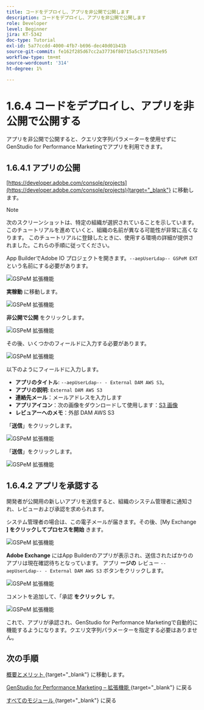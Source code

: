 ```yaml
---
title: コードをデプロイし、アプリを非公開で公開します
description: コードをデプロイし、アプリを非公開で公開します
role: Developer
level: Beginner
jira: KT-5342
doc-type: Tutorial
exl-id: 5a77ccdd-4000-4fb7-b696-dec40d01b41b
source-git-commit: fe162f285d67cc2a37736f80715a5c5717835e95
workflow-type: tm+mt
source-wordcount: '314'
ht-degree: 1%

---
```


# 1.6.4 コードをデプロイし、アプリを非公開で公開する

アプリを非公開で公開すると、クエリ文字列パラメーターを使用せずにGenStudio for Performance Marketingでアプリを利用できます。

## 1.6.4.1 アプリの公開

[https://developer.adobe.com/console/projects](https://developer.adobe.com/console/projects){target="_blank"} に移動します。

>[!NOTE]
>
> 次のスクリーンショットは、特定の組織が選択されていることを示しています。 このチュートリアルを進めていくと、組織の名前が異なる可能性が非常に高くなります。 このチュートリアルに登録したときに、使用する環境の詳細が提供されました。これらの手順に従ってください。

App BuilderでAdobe IO プロジェクトを開きます。`--aepUserLdap-- GSPeM EXT` という名前にする必要があります。

![GSPeM 拡張機能 ](./images/gspemextpub1.png)

**実稼動** に移動します。

![GSPeM 拡張機能 ](./images/gspemextpub2.png)

**非公開で公開** をクリックします。

![GSPeM 拡張機能 ](./images/gspemextpub3.png)

その後、いくつかのフィールドに入力する必要があります。

![GSPeM 拡張機能 ](./images/gspemextpub4.png)

以下のようにフィールドに入力します。

- **アプリのタイトル**: `--aepUserLdap-- - External DAM AWS S3`。
- **アプリの説明**: `External DAM AWS S3`
- **連絡先メール**：メールアドレスを入力します
- **アプリアイコン**：次の画像をダウンロードして使用します：[S3 画像 ](./images/s3.jpeg)
- **レビュアーへのメモ**：外部 DAM AWS S3

「**送信**」をクリックします。

![GSPeM 拡張機能 ](./images/gspemextpub5.png)

「**送信**」をクリックします。

![GSPeM 拡張機能 ](./images/gspemextpub6.png)

## 1.6.4.2 アプリを承認する

開発者が公開用の新しいアプリを送信すると、組織のシステム管理者に通知され、レビューおよび承認を求められます。

システム管理者の場合は、この電子メールが届きます。その後、[My Exchange **] をクリックしてプロセスを開始** きます。

![GSPeM 拡張機能 ](./images/gspemextpub7.png)

**Adobe Exchange** にはApp Builderのアプリが表示され、送信されたばかりのアプリは現在確認待ちとなっています。 アプリ **ージの** レビュー `--aepUserLdap-- - External DAM AWS S3` ボタンをクリックします。

![GSPeM 拡張機能 ](./images/gspemextpub8.png)

コメントを追加して、「承認 **をクリックし** す。

![GSPeM 拡張機能 ](./images/gspemextpub9.png)

これで、アプリが承認され、GenStudio for Performance Marketingで自動的に機能するようになります。クエリ文字列パラメーターを指定する必要はありません。

## 次の手順

[ 概要とメリット ](./summary.md){target="_blank"} に移動します。

[GenStudio for Performance Marketing – 拡張機能 ](./genstudioext.md){target="_blank"} に戻る

[ すべてのモジュール ](./../../../overview.md){target="_blank"} に戻る
